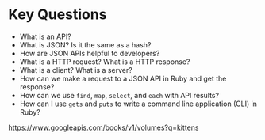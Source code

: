 # Key Questions
* What is an API?
* What is JSON? Is it the same as a hash?
* How are JSON APIs helpful to developers?
* What is a HTTP request? What is a HTTP response?
* What is a client? What is a server?
* How can we make a request to a JSON API in Ruby and get the response?
* How can we use `find`, `map`, `select`, and `each` with API results?
* How can I use `gets` and `puts` to write a command line application (CLI) in Ruby?

https://www.googleapis.com/books/v1/volumes?q=kittens

